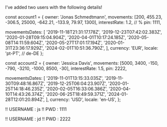 I've added two users with the following details!

const account1 = {
  owner: 'Jonas Schmedtmann',
  movements: [200, 455.23, -306.5, 25000, -642.21, -133.9, 79.97, 1300],
  interestRate: 1.2, // %
  pin: 1111,

  movementsDates: [
    '2019-11-18T21:31:17.178Z',
    '2019-12-23T07:42:02.383Z',
    '2020-01-28T09:15:04.904Z',
    '2020-04-01T10:17:24.185Z',
    '2020-05-08T14:11:59.604Z',
    '2020-05-27T17:01:17.194Z',
    '2020-01-31T23:36:17.929Z',
    '2024-02-01T10:51:36.790Z',
  ],
  currency: 'EUR',
  locale: 'pt-PT', // de-DE
};

const account2 = {
  owner: 'Jessica Davis',
  movements: [5000, 3400, -150, -790, -3210, -1000, 8500, -30],
  interestRate: 1.5,
  pin: 2222,

  movementsDates: [
    '2019-11-01T13:15:33.035Z',
    '2019-11-30T09:48:16.867Z',
    '2019-12-25T06:04:23.907Z',
    '2020-01-25T14:18:46.235Z',
    '2020-02-05T16:33:06.386Z',
    '2020-04-10T14:43:26.374Z',
    '2020-06-25T18:49:59.371Z',
    '2024-01-28T12:01:20.894Z',
  ],
  currency: 'USD',
  locale: 'en-US',
};

!! USERNAME : js
!! PWD      : 1111

!! USERNAME : jd
!! PWD      : 2222



